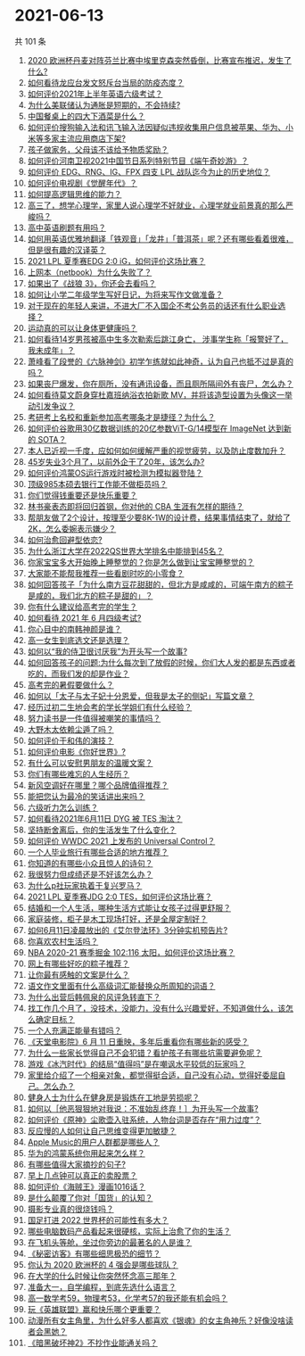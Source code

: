 # 2021-06-13

共 101 条

<!-- BEGIN -->
<!-- 最后更新时间 Sun Jun 13 2021 11:07:01 GMT+0800 (China Standard Time) -->

1. [2020
   欧洲杯丹麦对阵芬兰比赛中埃里克森突然昏倒，比赛宣布推迟，发生了什么?](https://www.zhihu.com/question/464718978)
2. [如何看待龙应台发文怒斥台当局的防疫态度？](https://www.zhihu.com/question/464654838)
3. [如何评价2021年上半年英语六级考试？](https://www.zhihu.com/question/464651124)
4. [为什么美联储认为通胀是短期的，不会持续?](https://www.zhihu.com/question/461935081)
5. [中国餐桌上的四大下酒菜是什么？](https://www.zhihu.com/question/462205949)
6. [如何评价搜狗输入法和讯飞输入法因疑似违规收集用户信息被苹果、华为、小米等多家主流应用商店下架?](https://www.zhihu.com/question/464487140)
7. [孩子做家务，父母该不该给予物质奖励？](https://www.zhihu.com/question/463565875)
8. [如何评价河南卫视2021中国节日系列特别节目《端午奇妙游》？](https://www.zhihu.com/question/464672807)
9. [如何评价 EDG、RNG、IG、FPX 四支 LPL
   战队迄今为止的历史地位？](https://www.zhihu.com/question/463829660)
10. [如何评价电视剧《觉醒年代》？](https://www.zhihu.com/question/392105758)
11. [如何提高逻辑思维的能力？](https://www.zhihu.com/question/303694178)
12. [高三了，想学心理学，家里人说心理学不好就业，心理学就业前景真的那么严峻吗？](https://www.zhihu.com/question/373860147)
13. [高中英语刷题有用吗？](https://www.zhihu.com/question/312216212)
14. [如何用英语优雅地翻译「铁观音」「龙井」「普洱茶」呢？还有哪些看着很难，但是很有趣的汉译英？](https://www.zhihu.com/question/464627996)
15. [2021 LPL 夏季赛EDG 2:0 iG，如何评价这场比赛？](https://www.zhihu.com/question/464667070)
16. [上网本（netbook）为什么失败了？](https://www.zhihu.com/question/455119734)
17. [如果出了《战狼 3》，你还会去看吗？](https://www.zhihu.com/question/397047057)
18. [如何让小学二年级学生写好日记，为将来写作文做准备？](https://www.zhihu.com/question/459899292)
19. [对于现在的年轻人来讲，不进大厂不入国企不考公务员的话还有什么职业选择？](https://www.zhihu.com/question/454832676)
20. [运动真的可以让身体更健康吗？](https://www.zhihu.com/question/453841541)
21. [如何看待14岁男孩被高中生多次勒索后跳江身亡，
    涉事学生称「报警好了，我未成年」？](https://www.zhihu.com/question/464277122)
22. [萧峰看了段誉的《六脉神剑》初学乍练就如此神奇，认为自己也抵不过是真的吗？](https://www.zhihu.com/question/458188685)
23. [如果丧尸爆发，你在厕所，没有通讯设备，而且厕所隔间外有丧尸，怎么办？](https://www.zhihu.com/question/432520725)
24. [如何看待莫文蔚身穿杜嘉班纳浴衣拍新歌
    MV，并将该造型设置为头像这一举动引发争议？](https://www.zhihu.com/question/464608586)
25. [考研考上名校和重新参加高考哪条才是捷径？为什么？](https://www.zhihu.com/question/462328775)
26. [如何评价谷歌用30亿数据训练的20亿参数ViT-G/14模型在 ImageNet 达到新的
    SOTA？](https://www.zhihu.com/question/464023038)
27. [本人已近视一千度，应如何如何缓解严重的视觉疲劳，以及防止度数加升？](https://www.zhihu.com/question/450542654)
28. [45岁失业3个月了，以前外企干了20年，该怎么办?](https://www.zhihu.com/question/453104891)
29. [如何评价鸿蒙OS运行游戏时被检测为模拟器登陆？](https://www.zhihu.com/question/459489830)
30. [顶级985本硕去银行工作能不做柜员吗？](https://www.zhihu.com/question/424570443)
31. [你们觉得钱重要还是快乐重要？](https://www.zhihu.com/question/464208782)
32. [林书豪表态即将回归首钢，你对他的 CBA 生涯有怎样的期待？](https://www.zhihu.com/question/464586085)
33. [帮朋友做了2个设计，按理至少要8K-1W的设计费，结果事情结束了，就给了2K，怎么委婉表示嫌少？](https://www.zhihu.com/question/463290636)
34. [如何治愈回避型依恋?](https://www.zhihu.com/question/318959311)
35. [为什么浙江大学在2022QS世界大学排名中能排到45名？](https://www.zhihu.com/question/464178214)
36. [你家宝宝多大开始晚上睡整觉的？你是怎么做到让宝宝睡整觉的？](https://www.zhihu.com/question/372845449)
37. [大家能不能帮我推荐一些看剧时吃的小零食？](https://www.zhihu.com/question/447079667)
38. [如何回答孩子「为什么南方豆花甜甜的，但北方是咸咸的，可端午南方的粽子是咸的，我们北方的粽子是甜的」？](https://www.zhihu.com/question/463726781)
39. [你有什么建议给高考完的学生？](https://www.zhihu.com/question/464333783)
40. [如何看待 2021 年 6 月四级考试?](https://www.zhihu.com/question/464587609)
41. [你心目中的南韩神颜是谁？](https://www.zhihu.com/question/393504339)
42. [高一女生到底选文还是选理？](https://www.zhihu.com/question/462365131)
43. [如何以“我的侍卫很讨厌我”为开头写一个故事?](https://www.zhihu.com/question/440852420)
44. [如何回答孩子的问题:为什么每次到了放假的时候，你们大人发的都是东西或者吃的，而我们发的却是作业？](https://www.zhihu.com/question/264436872)
45. [高考完的暑假要做什么？](https://www.zhihu.com/question/389477306)
46. [如何以「太子与太子妃十分恩爱，但我是太子的侧妃」写篇文章？](https://www.zhihu.com/question/443793653)
47. [经历过初二生地会考的学长学姐们有什么经验？](https://www.zhihu.com/question/374298340)
48. [努力读书是一件值得被嘲笑的事情吗？](https://www.zhihu.com/question/463780015)
49. [大野木太依赖尘遁了吗？](https://www.zhihu.com/question/464336150)
50. [如何评价于和伟的演技？](https://www.zhihu.com/question/48335002)
51. [如何评价电影《你好世界》?](https://www.zhihu.com/question/392101389)
52. [有什么可以安慰男朋友的温暖文案？](https://www.zhihu.com/question/451064358)
53. [你们有哪些难忘的人生经历？](https://www.zhihu.com/question/28780467)
54. [新风空调好在哪里？哪个品牌值得推荐？](https://www.zhihu.com/question/386800890)
55. [能把您认为最冷的笑话讲出来吗？](https://www.zhihu.com/question/447799067)
56. [六级听力怎么训练？](https://www.zhihu.com/question/29649329)
57. [如何看待2021年6月11日 DYG 被 TES 淘汰？](https://www.zhihu.com/question/464548241)
58. [坚持断舍离后，你的生活发生了什么变化？](https://www.zhihu.com/question/391206998)
59. [如何评价 WWDC 2021 上发布的 Universal
    Control？](https://www.zhihu.com/question/463794608)
60. [一个人毕业旅行有哪些合适的地方推荐？](https://www.zhihu.com/question/462789810)
61. [你知道的有哪些小众且惊人的诗句？](https://www.zhihu.com/question/459403103)
62. [我很努力但成绩还是不好该怎么办？](https://www.zhihu.com/question/457443941)
63. [为什么p社玩家执着于复兴罗马？](https://www.zhihu.com/question/463617518)
64. [2021 LPL 夏季赛JDG 2:0
    TES，如何评价这场比赛？](https://www.zhihu.com/question/464638008)
65. [结婚和一个人生活，哪种生活方式能让女孩子过得更舒服？](https://www.zhihu.com/question/463972621)
66. [家庭装修，柜子是木工现场打好，还是全屋定制好？](https://www.zhihu.com/question/443774230)
67. [如何6月11日凌晨放出的《艾尔登法环》3分钟实机预告片?](https://www.zhihu.com/question/464390726)
68. [你喜欢农村生活吗？](https://www.zhihu.com/question/383710120)
69. [NBA 2020-21 赛季掘金 102:116
    太阳，如何评价这场比赛？](https://www.zhihu.com/question/464585022)
70. [网上有哪些好吃的粽子推荐？](https://www.zhihu.com/question/324727371)
71. [让你最有感触的文案是什么？](https://www.zhihu.com/question/455211006)
72. [语文作文里面有什么高级词汇能替换众所周知的词语？](https://www.zhihu.com/question/318964543)
73. [为什么出营后韩佩泉的风评急转直下？](https://www.zhihu.com/question/464027254)
74. [找工作几个月了，没技术，没能力，没有什么兴趣爱好，不知道做什么，该怎么确定目标？](https://www.zhihu.com/question/52398927)
75. [一个人充满正能量有错吗？](https://www.zhihu.com/question/462816569)
76. [《天堂电影院》6 月 11 日重映，多年后重看你有哪些新的感受？](https://www.zhihu.com/question/464176183)
77. [为什么一些家长觉得自己不会犯错？看护孩子有哪些坑需要避免呢？](https://www.zhihu.com/question/464336498)
78. [游戏《冰汽时代》的结局“值得吗”是在嘲讽水平较低的玩家吗？](https://www.zhihu.com/question/463216099)
79. [家里给介绍了一个相亲对象，都觉得挺合适，自己没有心动，觉得好委屈自己。怎么办？](https://www.zhihu.com/question/447849056)
80. [健身人士为什么在健身房是锻炼在工地是劳损呢？](https://www.zhihu.com/question/464396509)
81. [如何以［他恶狠狠地对我说：不准始乱终弃！］为开头写一个故事?](https://www.zhihu.com/question/458410036)
82. [如何评价《原神》尘歌壶入驻系统，人物台词是否存在“用力过度”？](https://www.zhihu.com/question/464067466)
83. [反应慢的人如何让自己思维变得更加敏捷？](https://www.zhihu.com/question/23969437)
84. [Apple Music的用户人群都是哪些人？](https://www.zhihu.com/question/463554140)
85. [华为的鸿蒙系统你用起来怎么样？](https://www.zhihu.com/question/459846239)
86. [有哪些值得大家摘抄的句子?](https://www.zhihu.com/question/432298917)
87. [早上几点钟可以真正的卖股票？](https://www.zhihu.com/question/448205360)
88. [如何评价《海贼王》漫画1016话？](https://www.zhihu.com/question/464186718)
89. [是什么颠覆了你对「国货」的认知？](https://www.zhihu.com/question/393795608)
90. [摄影专业真的很烧钱吗？](https://www.zhihu.com/question/447180090)
91. [国足打进 2022 世界杯的可能性有多大？](https://www.zhihu.com/question/461141381)
92. [哪些电脑数码产品看起来很硬核，实际上治愈了你的生活？](https://www.zhihu.com/question/464339007)
93. [在飞机头等舱，坐过你旁边的最著名的人是谁？](https://www.zhihu.com/question/359274010)
94. [《秘密访客》有哪些细思极恐的细节？](https://www.zhihu.com/question/457256716)
95. [你认为 2020 欧洲杯的 4 强会是哪些球队？](https://www.zhihu.com/question/406108920)
96. [在大学的什么时候让你突然怀念高三那年？](https://www.zhihu.com/question/460846707)
97. [准备大一，自学编程，到底先选什么语言？](https://www.zhihu.com/question/464168441)
98. [高一数学考59，物理考53，化学考57的我还能有机会吗？](https://www.zhihu.com/question/428324452)
99. [玩《英雄联盟》赢和快乐哪个更重要？](https://www.zhihu.com/question/463555989)
100. [动漫所有女主角里，为什么好多人都喜欢《银魂》的女主角神乐？好像没啥读者会黑她？](https://www.zhihu.com/question/389776955)
101. [《暗黑破坏神2》不抄作业能通关吗？](https://www.zhihu.com/question/458721304)

<!-- END -->
